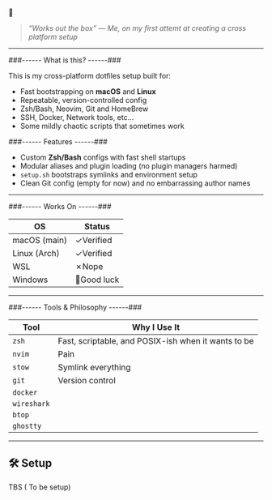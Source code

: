   

> _“Works out the box” — Me, on my first attemt at creating a cross platform setup_

---

###------ What is this? ------###

This is my cross-platform dotfiles setup built for:

- Fast bootstrapping on **macOS** and **Linux**
- Repeatable, version-controlled config
- Zsh/Bash, Neovim, Git and HomeBrew
- SSH, Docker, Network tools, etc...
- Some mildly chaotic scripts that sometimes work

###------ Features ------###

- Custom **Zsh/Bash** configs with fast shell startups
- Modular aliases and plugin loading (no plugin managers harmed)
- `setup.sh` bootstraps symlinks and environment setup
- Clean Git config (empty for now) and no embarrassing author names

---

###------  Works On ------###

| OS           | Status      |
|--------------|-------------|
| macOS (main) |  ✓Verified  |
| Linux (Arch) |  ✓Verified  |
| WSL          |  ✗Nope      |
| Windows      | 🤡Good luck |

---
###------ Tools & Philosophy ------###

| Tool        | Why I Use It                                      |
|-------------|---------------------------------------------------|
| `zsh`       | Fast, scriptable, and POSIX-ish when it wants to be |
| `nvim`      | Pain                                                |
| `stow`      | Symlink everything                                 |
| `git`       | Version control           |
| `docker`    |
| `wireshark` |
| `btop`      |
| `ghostty`   |

---

## 🛠️ Setup

TBS ( To be setup)
